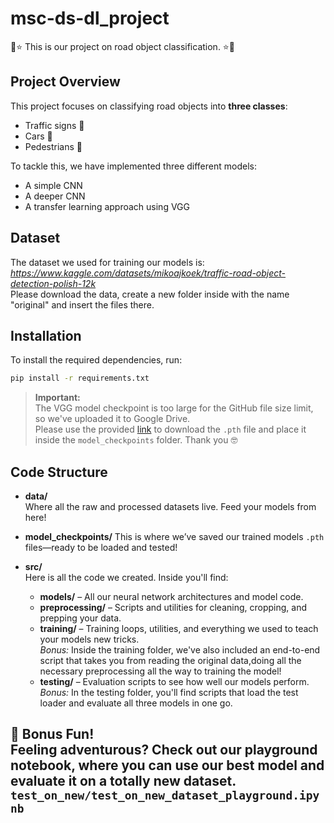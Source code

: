 # msc-ds-dl_project

🚦⭐ This is our project on road object classification. ⭐🚦

## Project Overview

This project focuses on classifying road objects into **three classes**:
- Traffic signs 🛑
- Cars 🚗
- Pedestrians 🚶

To tackle this, we have implemented three different models:
- A simple CNN
- A deeper CNN
- A transfer learning approach using VGG

## Dataset

The dataset we used for training our models is:
*https://www.kaggle.com/datasets/mikoajkoek/traffic-road-object-detection-polish-12k* <br>
Please download the data, create a new folder inside with the name "original" and insert the files there.

## Installation

To install the required dependencies, run:
```bash
pip install -r requirements.txt
```

> **Important:**  
> The VGG model checkpoint is too large for the GitHub file size limit, so we've uploaded it to Google Drive.  
> Please use the provided [link](https://drive.google.com/file/d/1U7YZo03henkOrEvazDZ9AlFz3pboSKlR/view?usp=drive_link) to download the `.pth` file and place it inside the `model_checkpoints` folder.
> Thank you :nerd_face:

## Code Structure

- **data/**  
  Where all the raw and processed datasets live. Feed your models from here!

- **model_checkpoints/**
  This is where we’ve saved our trained models `.pth` files—ready to be loaded and tested!

- **src/**  
  Here is all the code we created. Inside you'll find:
  - **models/** – All our neural network architectures and model code.
  - **preprocessing/** – Scripts and utilities for cleaning, cropping, and prepping your data.
  - **training/** – Training loops, utilities, and everything we used to teach your models new tricks.
      <br>*Bonus:* Inside the training folder, we've also included an end-to-end script that takes you from reading the original data,doing all the necessary preprocessing all the way to training the model!
  - **testing/** – Evaluation scripts to see how well our models perform.
      <br>*Bonus:* In the testing folder, you'll find scripts that load the test loader and evaluate all three models in one go.


🎉 **Bonus Fun!**  
    Feeling adventurous? Check out our playground notebook, where you can use our best model and evaluate it on a totally new dataset. 
    `test_on_new/test_on_new_dataset_playground.ipynb`
---
